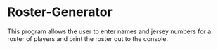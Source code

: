 # Roster-Generator
This program allows the user to enter names and jersey numbers for a roster of players and print the roster out to the console.
